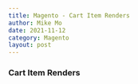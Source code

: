 ```yaml
---
title: Magento - Cart Item Renders
author: Mike Mo
date: 2021-11-12
category: Magento
layout: post
---
```


### Cart Item Renders

